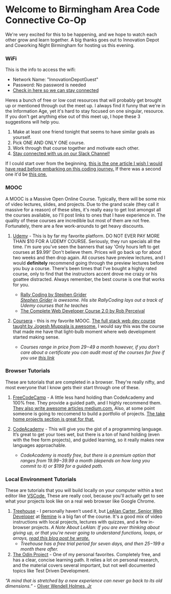 # Welcome to Birmingham Area Code Connective Co-Op
 We're very excited for this to be happening, and we hope to watch each other grow and learn together. A big thanks goes out to Innovation Depot and Coworking Night Birmingham for hosting us this evening.

### WiFi
This is the info to access the wifi:
* Network Name: "InnovationDepotGuest"
* Password: No password is needed
* [Check in here so we can stay connected](https://goallyme.com/Event/Checkin/aabd84aa-607e-4b68-85a5-aa0bc7ed33b8)

Heres a bunch of free or low cost resources that will probably get brought up or mentioned through out the meet up. I always find it funny that we're in the Information Age, yet it's hard to stay focused on one singular, resource. If you don't get anything else out of this meet up, I hope these 3 suggestions will help you.

1. Make at least one friend tonight that seems to have similar goals as yourself.
2. Pick ONE AND ONLY ONE course.
3. Work through that course together and motivate each other.
4. [Stay connected with us on our Slack Channel!](https://goallyme.com/Event/Checkin/aabd84aa-607e-4b68-85a5-aa0bc7ed33b8)

If I could start over from the beginning, [this is the one article I wish I would have read before embarking on this coding journey.](https://medium.freecodecamp.org/read-search-dont-be-afraid-to-ask-743a23c411b4)
If there was a second one it'd be [this one.](https://developer.mozilla.org/en-US/docs/Learn/JavaScript/Howto)

### MOOC
A MOOC is a Massive Open Online Course. Typically, there will be some mix of video lectures, slides, and projects. Due to the grand scale (they call it massive for a reason) of these sites, it's really easy to get lost amongst all the courses available, so I'll post links to ones that I have experience in. The quality of these courses are incredible but most of them are not free. Fortunately, there are a few work-arounds to get heavy discounts.

1. [Udemy](https://www.udemy.com/) - This is by far my favorite platform. DO NOT EVER PAY MORE THAN $10 FOR A UDEMY COURSE. Seriously, they run specials all the time. I'm sure you've seen the banners that say 'Only hours left to get courses at $9.99!' Don't believe them. Prices will go back up for about two weeks and then drop again. All courses have preview lectures, and I would **definitely** recommend going through the preview lectures before you buy a course. There's been times that I've bought a highly rated course, only to find that the instructors accent drove me crazy or his goattee distracted. Always remember, the best course is one that works for you.

    * [Rally Coding by Stephen Grider](https://www.rallycoding.com/)  
        *[Stephen Grider](https://twitter.com/ste_grider) is awesome. His site RallyCoding lays out a track of Udemy courses that he teaches*
    * [The Complete Web Developer Course 2.0 by Rob Perceival](https://www.udemy.com/the-complete-web-developer-course-2/?siteID=3PhbAxfdARQ-HW_QHqiEYECToLEKGE09Jg&LSNPUBID=3PhbAxfdARQ)

2. [Coursera](https://www.coursera.org/) - this is my favorite MOOC. [The full stack web dev course taught by Jogesh Muppala is awesome.](https://www.coursera.org/specializations/full-stack-mobile-app-development) I would  say this was the course that made me have that light-bulb moment where web development started making sense.
    * *Courses range in price from $29-$49 a month however, if you don't care about a certificate you can audit most of the courses for free if you use [this link](https://clearlydecoded.com/you-can-still-take-coursera-courses-for-free)*

### Browser Tutorials
These are tutorials that are completed in a browser. They're really nifty, and most everyone that I know gets their start through one of these.

1. [FreeCodeCamp](https://www.freecodecamp.org/) - A little less hand holding than CodeAcademy and 100% free. They provide a guided path, and I highly recommend them. [They also write awesome articles medium.com.](https://medium.freecodecamp.org/) Also, at some point someone is going to reccomend to build a portfolio of projects. [The take home projects section is great for that.](https://learn.freecodecamp.org/coding-interview-prep/take-home-projects)

2. [CodeAcademy](https://www.codecademy.com/) - This will give you the gist of a programming language. It’s great to get your toes wet, but there is a ton of hand holding (even with the free form projects), and guided learning, so it really makes new languages approachable.
    * *CodeAcademy is mostly free, but there is a premium option that ranges from $19.99-$39.99 a month (depends on how long you commit to it) or $199 for a guided path.*


### Local Environment Tutorials
These are tutorials that you will build locally on your computer within a text editor like [VSCode.](https://code.visualstudio.com/) These are really cool, because you'll actually get to see what your projects look like on a real web browser like Google Chrome.

1. [Treehouse](https://teamtreehouse.com/create) - I personally haven’t used it, but [LeAlan Carter, Senior Web Developer](https://www.linkedin.com/in/lealan-carter-4b405aa8/) at [Remine](http://remine.com/) is a big fan of the course. It's a good mix of video instructions with local projects, lectures with quizzes, and a few in-browser projects. *A Note About LeAlan: If you are ever thinking about giving up, or that you're never going to understand functions, loops, or arrays, [read this blog post he wrote.](http://beardedsquid.blogspot.com/2017/05/how-squids-grow-beards.html)*
    * *Treehouse has a free trial period for seven days, and then $25-$199 a month there after.*
2. [The Odin Project](https://www.theodinproject.com/home) - One of my personal favorites. Completely free, and has a clear, concise learning path. It relies a lot on personal research, and the material covers several important, but not well documented topics like Test Driven Development.


*“A mind that is stretched by a new experience can never go back to its old dimensions.”* - [Oliver Wendell Holmes, Jr](https://en.wikipedia.org/wiki/Oliver_Wendell_Holmes_Jr.)
